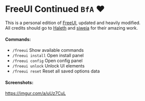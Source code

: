 # FreeUI Continued  `BfA` ❤
This is a personal edition of [FreeUI](https://github.com/Haleth/FreeUI), updated and heavily modified.  
All credits should go to [Haleth](https://github.com/Haleth) and [siweia](https://github.com/siweia) for their amazing work.

#### Commands:
*  `/freeui` Show available commands
*  `/freeui install` Open install panel
*  `/freeui config` Open config panel
*  `/freeui unlock` Unlock UI elements
*  `/freeui reset` Reset all saved options data


#### Screenshots:
https://imgur.com/a/uUz7CuL